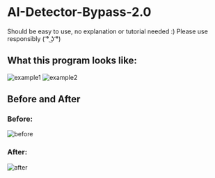 # AI-Detector-Bypass-2.0

Should be easy to use, no explanation or tutorial needed :)
Please use responsibly ( ͡° ͜ʖ ͡°)

## What this program looks like:
![example1](https://user-images.githubusercontent.com/54689202/224845723-01680bc5-d16b-47ce-b0a4-105256fefc20.png)
![example2](https://user-images.githubusercontent.com/54689202/224845773-0892ea8a-9700-4b3f-ae5c-00a34cd44250.png)

## Before and After
### Before:
![before](https://user-images.githubusercontent.com/54689202/224847945-eb68d93b-319a-4d23-ad8e-49b8408e0797.png)

### After:
![after](https://user-images.githubusercontent.com/54689202/224847957-95b6fc20-b1cf-43d5-bf98-150d12852fd1.png)
